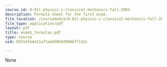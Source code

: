 ```yaml
---
course_id: 8-01l-physics-i-classical-mechanics-fall-2005
description: Formula sheet for the first exam.
file_location: /coursemedia/8-01l-physics-i-classical-mechanics-fall-2005/043147eda11a71aed386d2906bff112c_exam1_formulas.pdf
file_type: application/pdf
layout: pdf
title: exam1_formulas.pdf
type: course
uid: 043147eda11a71aed386d2906bff112c

---
```

None